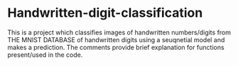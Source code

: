 # Handwritten-digit-classification
This is a project which classifies images of handwritten numbers/digits from THE MNIST DATABASE
of handwritten digits using a seuqnetial model and makes a prediction.
The comments provide brief explanation for functions present/used in the code. 
